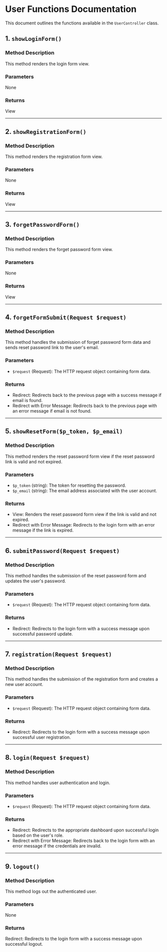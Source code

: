 # User Functions Documentation

This document outlines the functions available in the `UserController` class.

## 1. `showLoginForm()`

### Method Description

This method renders the login form view.

### Parameters

None

### Returns

View

---

## 2. `showRegistrationForm()`

### Method Description

This method renders the registration form view.

### Parameters

None

### Returns

View

---

## 3. `forgetPasswordForm()`

### Method Description

This method renders the forget password form view.

### Parameters

None

### Returns

View

---

## 4. `forgetFormSubmit(Request $request)`

### Method Description

This method handles the submission of forget password form data and sends reset password link to the user's email.

### Parameters

-   `$request` (Request): The HTTP request object containing form data.

### Returns

-   Redirect: Redirects back to the previous page with a success message if email is found.
-   Redirect with Error Message: Redirects back to the previous page with an error message if email is not found.

---

## 5. `showResetForm($p_token, $p_email)`

### Method Description

This method renders the reset password form view if the reset password link is valid and not expired.

### Parameters

-   `$p_token` (string): The token for resetting the password.
-   `$p_email` (string): The email address associated with the user account.

### Returns

-   View: Renders the reset password form view if the link is valid and not expired.
-   Redirect with Error Message: Redirects to the login form with an error message if the link is expired.

---

## 6. `submitPassword(Request $request)`

### Method Description

This method handles the submission of the reset password form and updates the user's password.

### Parameters

-   `$request` (Request): The HTTP request object containing form data.

### Returns

-   Redirect: Redirects to the login form with a success message upon successful password update.

---

## 7. `registration(Request $request)`

### Method Description

This method handles the submission of the registration form and creates a new user account.

### Parameters

-   `$request` (Request): The HTTP request object containing form data.

### Returns

-   Redirect: Redirects to the login form with a success message upon successful user registration.

---

## 8. `login(Request $request)`

### Method Description

This method handles user authentication and login.

### Parameters

-   `$request` (Request): The HTTP request object containing form data.

### Returns

-   Redirect: Redirects to the appropriate dashboard upon successful login based on the user's role.
-   Redirect with Error Message: Redirects back to the login form with an error message if the credentials are invalid.

---

## 9. `logout()`

### Method Description

This method logs out the authenticated user.

### Parameters

None

### Returns

Redirect: Redirects to the login form with a success message upon successful logout.

